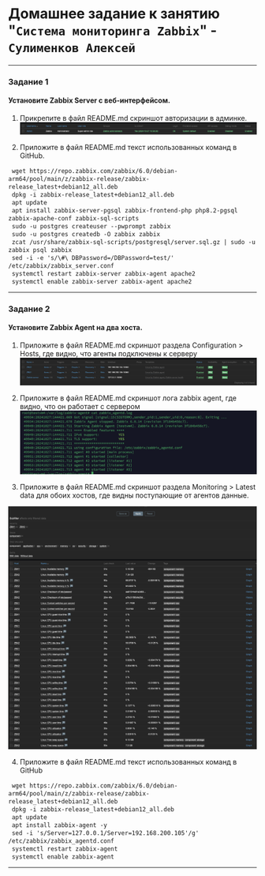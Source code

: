 # Домашнее задание к занятию "`Система мониторинга Zabbix`" - `Сулименков Алексей`

---

### Задание 1

####  Установите Zabbix Server с веб-интерфейсом.

1. Прикрепите в файл README.md скриншот авторизации в админке.
![Авторизация](https://github.com/biparasite/10-01HW/blob/main/zabbix_login.png)

2. Приложите в файл README.md текст использованных команд в GitHub.

```
 wget https://repo.zabbix.com/zabbix/6.0/debian-arm64/pool/main/z/zabbix-release/zabbix-release_latest+debian12_all.deb
 dpkg -i zabbix-release_latest+debian12_all.deb
 apt update
 apt install zabbix-server-pgsql zabbix-frontend-php php8.2-pgsql zabbix-apache-conf zabbix-sql-scripts
 sudo -u postgres createuser --pwprompt zabbix
 sudo -u postgres createdb -O zabbix zabbix
 zcat /usr/share/zabbix-sql-scripts/postgresql/server.sql.gz | sudo -u zabbix psql zabbix
 sed -i -e 's/\#\ DBPassword=/DBPassword=test/' /etc/zabbix/zabbix_server.conf 
 systemctl restart zabbix-server zabbix-agent apache2
 systemctl enable zabbix-server zabbix-agent apache2
```
---

### Задание 2

#### Установите Zabbix Agent на два хоста.

1. Приложите в файл README.md скриншот раздела Configuration > Hosts, где видно, что агенты подключены к серверу
![ZBZ_A](https://github.com/biparasite/10-01HW/blob/main/10-1HW.02.png)


2. Приложите в файл README.md скриншот лога zabbix agent, где видно, что он работает с сервером
![ZBZ_Ag](https://github.com/biparasite/10-01HW/blob/main/10-1HW.02.1.png)

3. Приложите в файл README.md скриншот раздела Monitoring > Latest data для обоих хостов, где видны поступающие от агентов данные.

![ZBZ_Age](https://github.com/biparasite/10-01HW/blob/main/10-1HW.02.2.png)


4. Приложите в файл README.md текст использованных команд в GitHub

```
 wget https://repo.zabbix.com/zabbix/6.0/debian-arm64/pool/main/z/zabbix-release/zabbix-release_latest+debian12_all.deb
 dpkg -i zabbix-release_latest+debian12_all.deb
 apt update
 apt install zabbix-agent -y
 sed -i 's/Server=127.0.0.1/Server=192.168.200.105'/g' /etc/zabbix/zabbix_agentd.conf
 systemctl restart zabbix-agent
 systemctl enable zabbix-agent
```
---
